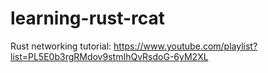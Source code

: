 # learning-rust-rcat
Rust networking tutorial: https://www.youtube.com/playlist?list=PL5E0b3rgRMdov9stmIhQvRsdoG-6yM2XL
